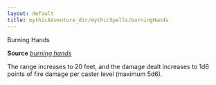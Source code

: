 ```yaml
---
layout: default
title: mythicAdventure_dir/mythicSpells/burningHands
---
```

Burning Hands

**Source** [_burning hands_](spell_dir/burningHands#_burning-hands)

The range increases to 20 feet, and the damage dealt increases to 1d6 points of fire damage per caster level (maximum 5d6).

